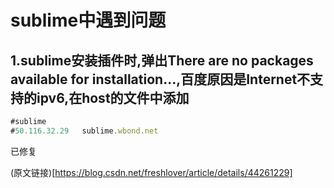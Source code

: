 # sublime中遇到问题

## 1.sublime安装插件时,弹出There are no packages available for installation...,百度原因是Internet不支持的ipv6,在host的文件中添加

```javascript
#sublime
#50.116.32.29   sublime.wbond.net
```

已修复

(原文链接)[https://blog.csdn.net/freshlover/article/details/44261229]
